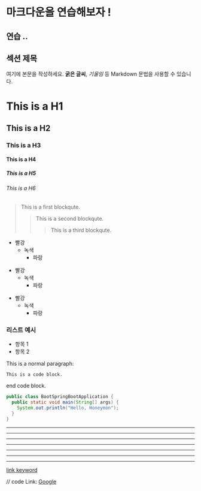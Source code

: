 마크다운을 연습해보자 !
=============

연습 ..
-------------

## 섹션 제목

여기에 본문을 작성하세요. **굵은 글씨**, *기울임* 등 Markdown 문법을 사용할 수 있습니다.

# This is a H1
## This is a H2
### This is a H3
#### This is a H4
##### This is a H5
###### This is a H6

> This is a first blockqute.
>	> This is a second blockqute.
>	>	> This is a third blockqute.

* 빨강
  * 녹색
    * 파랑

+ 빨강
  + 녹색
    + 파랑

- 빨강
  - 녹색
    - 파랑

### 리스트 예시
- 항목 1
- 항목 2

This is a normal paragraph:

    This is a code block.
    
end code block.

```java
public class BootSpringBootApplication {
  public static void main(String[] args) {
    System.out.println("Hello, Honeymon");
  }
}
```
* * *
* * *
* * *
* * *
* * *
* * *
* * *

[link keyword][id]

[id]: URL "Optional Title here"

// code
Link: [Google][googlelink]

[googlelink]: https://google.com "Go google"

